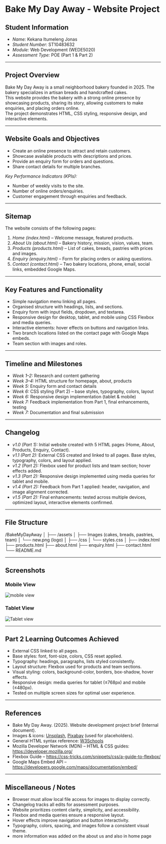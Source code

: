 # Bake My Day Away - Website Project

## Student Information
- *Name:* Kekana Itumeleng Jonas
- *Student Number:* ST10483632
- *Module:* Web Development (WEDE5020)
- *Assessment Type:* POE (Part 1 & Part 2)

---

## Project Overview
Bake My Day Away is a small neighborhood bakery founded in 2025. The bakery specializes in artisan breads and handcrafted cakes.  
This website provides the bakery with a strong online presence by showcasing products, sharing its story, allowing customers to make enquiries, and placing orders online.  
The project demonstrates HTML, CSS styling, responsive design, and interactive elements.

---

## Website Goals and Objectives
- Create an online presence to attract and retain customers.  
- Showcase available products with descriptions and prices.  
- Provide an enquiry form for orders and questions.  
- Share contact details for multiple branches.  

*Key Performance Indicators (KPIs):*
- Number of weekly visits to the site.  
- Number of online orders/enquiries.  
- Customer engagement through enquiries and feedback.  

---

## Sitemap
The website consists of the following pages:
1. *Home (index.html)* – Welcome message, featured products.  
2. *About Us (about.html)* – Bakery history, mission, vision, values, team.  
3. *Products (products.html)* – List of cakes, breads, pastries with prices and images.  
4. *Enquiry (enquiry.html)* – Form for placing orders or asking questions.  
5. *Contact (contact.html)* – Two bakery locations, phone, email, social links, embedded Google Maps.  

---

## Key Features and Functionality
- Simple navigation menu linking all pages.  
- Organised structure with headings, lists, and sections.  
- Enquiry form with input fields, dropdown, and textarea.  
- Responsive design for desktop, tablet, and mobile using CSS Flexbox and media queries.  
- Interactive elements: hover effects on buttons and navigation links.  
- Two branch locations listed on the contact page with Google Maps embeds.  
- Team section with images and roles.  

---

## Timeline and Milestones
- *Week 1–2:* Research and content gathering  
- *Week 3–4:* HTML structure for homepage, about, products  
- *Week 5:* Enquiry form and contact details  
- *Week 6:* CSS styling (Part 2) – base styles, typography, colors, layout  
- *Week 6:* Responsive design implementation (tablet & mobile)  
- *Week 7:* Feedback implementation from Part 1, final enhancements, testing  
- *Week 7:* Documentation and final submission  

---

## Changelog
- *v1.0 (Part 1):* Initial website created with 5 HTML pages (Home, About, Products, Enquiry, Contact).  
- *v1.1 (Part 2):* External CSS created and linked to all pages. Base styles, typography, colors, and layout applied.  
- *v1.2 (Part 2):* Flexbox used for product lists and team section; hover effects added.  
- *v1.3 (Part 2):* Responsive design implemented using media queries for tablet and mobile.  
- *v1.4 (Part 2):* Feedback from Part 1 applied: header, navigation, and image alignment corrected.  
- *v1.5 (Part 2):* Final enhancements: tested across multiple devices, optimized layout, interactive elements confirmed.  

---

## File Structure
/BakeMyDayAway
│
├── /assets
│ ├── Images (cakes, breads, pastries, team)
│ └── new.png (logo)
│
├── /css
│ └── styles.css
│
├── index.html
├── products.html
├── about.html
├── enquiry.html
├── contact.html
└── README.md


---

## Screenshots
### Mobile View
![mobile view](<../assets/Phone view of Bake My Day Away Website (1).png>)

### Tablet View
![Tablet view](<../assets/Tablet view of Bake My Day Away Website (2).png>)

---

## Part 2 Learning Outcomes Achieved
- External CSS linked to all pages.  
- Base styles: font, font-size, colors, CSS reset applied.  
- Typography: headings, paragraphs, lists styled consistently.  
- Layout structure: Flexbox used for products and team sections.  
- Visual styling: colors, background-color, borders, box-shadow, hover effects.  
- Responsive design: media queries for tablet (≤768px) and mobile (≤480px).  
- Tested on multiple screen sizes for optimal user experience.  

---

## References
- Bake My Day Away. (2025). Website development project brief (Internal document).  
- Images & icons: [Unsplash](https://unsplash.com), [Pixabay](https://pixabay.com) (used for placeholders).  
- General HTML syntax reference: [W3Schools](https://www.w3schools.com)  
- Mozilla Developer Network (MDN) – HTML & CSS guides: https://developer.mozilla.org/  
- Flexbox Guide – https://css-tricks.com/snippets/css/a-guide-to-flexbox/  
- Google Maps Embed API – https://developers.google.com/maps/documentation/embed/  

---

## Miscellaneous / Notes
- Browser must allow local file access for images to display correctly.  
- Changelog tracks all edits for assessment purposes.  
- Website prioritizes content clarity, simplicity, and accessibility.  
- Flexbox and media queries ensure a responsive layout.  
- Hover effects improve navigation and button interactivity.  
- Typography, colors, spacing, and images follow a consistent visual theme.
- more information was added on the about us and also in home page
